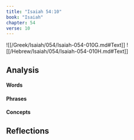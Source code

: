 ```yaml
---
title: "Isaiah 54:10"
book: "Isaiah"
chapter: 54
verse: 10
---
```

![[/Greek/Isaiah/054/Isaiah-054-010G.md#Text]]
![[/Hebrew/Isaiah/054/Isaiah-054-010H.md#Text]]

## Analysis

#### Words

#### Phrases

#### Concepts

## Reflections
